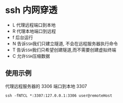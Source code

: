 # ssh 内网穿透

- L 代理远程端口到本地
- R 代理本地端口到远程
- f 后台运行
- N 告诉`SSH`我们只建立隧道, 不会在远程服务器执行命令
- T 告诉`SSH`我们只希望创建隧道,而不需要创建虚拟终端
- C 允许`SSH`压缩数据

## 使用示例

代理远程服务器的 3306 端口到本地 3307

```ssh
ssh -fNTCL *:3307:127.0.0.1:3306 user@remoteHost
```
